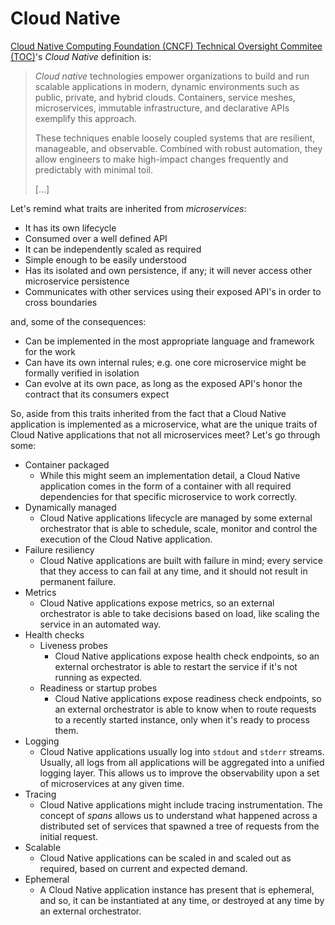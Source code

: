 # Cloud Native

[Cloud Native Computing Foundation (CNCF) Technical
Oversight Commitee (TOC)](https://github.com/cncf/toc/blob/e58a97f253569ee1d79d656baafc685eaceb8786/DEFINITION.md)'s
*Cloud Native* definition is:

> *Cloud native* technologies empower organizations to build and run
> scalable applications in modern, dynamic environments such as
> public, private, and hybrid clouds. Containers, service meshes,
> microservices, immutable infrastructure, and declarative APIs
> exemplify this approach.
>
> These techniques enable loosely coupled systems that are resilient,
> manageable, and observable. Combined with robust automation, they
> allow engineers to make high-impact changes frequently and
> predictably with minimal toil.
>
> [...]

Let's remind what traits are inherited from *microservices*:

* It has its own lifecycle
* Consumed over a well defined API
* It can be independently scaled as required
* Simple enough to be easily understood
* Has its isolated and own persistence, if any; it will never access other
  microservice persistence
* Communicates with other services using their exposed API's in order
  to cross boundaries

and, some of the consequences:

* Can be implemented in the most appropriate language and framework
  for the work
* Can have its own internal rules; e.g. one core microservice might be
  formally verified in isolation
* Can evolve at its own pace, as long as the exposed API's honor the
  contract that its consumers expect

So, aside from this traits inherited from the fact that a Cloud Native
application is implemented as a microservice, what are the unique
traits of Cloud Native applications that not all microservices meet?
Let's go through some:

* Container packaged
  * While this might seem an implementation detail, a Cloud Native
    application comes in the form of a container with all required
    dependencies for that specific microservice to work correctly.
* Dynamically managed
  * Cloud Native applications lifecycle are managed by some external
    orchestrator that is able to schedule, scale, monitor and control
    the execution of the Cloud Native application.
* Failure resiliency
  * Cloud Native applications are built with failure in mind; every
    service that they access to can fail at any time, and it should
    not result in permanent failure.
* Metrics
  * Cloud Native applications expose metrics, so an external
    orchestrator is able to take decisions based on load, like scaling
    the service in an automated way.
* Health checks
  * Liveness probes
    * Cloud Native applications expose health check endpoints, so an
      external orchestrator is able to restart the service if it's not
      running as expected.
  * Readiness or startup probes
    * Cloud Native applications expose readiness check endpoints, so an
      external orchestrator is able to know when to route requests to a
      recently started instance, only when it's ready to process them.
* Logging
  * Cloud Native applications usually log into `stdout` and `stderr`
    streams. Usually, all logs from all applications will be
    aggregated into a unified logging layer. This allows us to improve
    the observability upon a set of microservices at any given time.
* Tracing
  * Cloud Native applications might include tracing
    instrumentation. The concept of *spans* allows us to understand
    what happened across a distributed set of services that spawned
    a tree of requests from the initial request.
* Scalable
  * Cloud Native applications can be scaled in and scaled out as
    required, based on current and expected demand.
* Ephemeral
  * A Cloud Native application instance has present that is ephemeral,
    and so, it can be instantiated at any time, or destroyed at any
    time by an external orchestrator.
